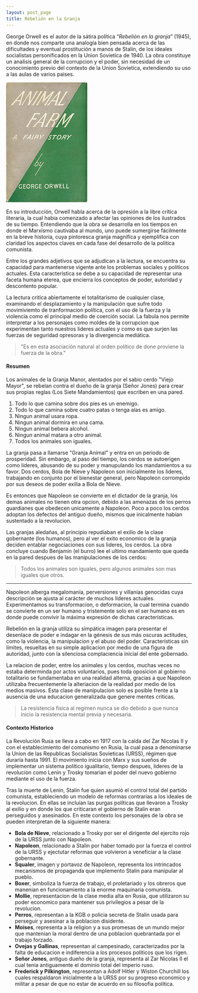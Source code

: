 ```yaml
---
layout: post_page
title: Rebelión en la Granja
---
```


George Orwell es el autor de la sátira política “*Rebelión en la granja*” (1945), en donde nos comparte una analogía bien pensada acerca de las dificultades y eventual prostitución a manos de Stalin, de los ideales socialistas personificados en la Union Sovietica de 1940. La obra constituye un analisis general de la corrupcion y el poder, sin necesidad de un conocimiento previo del contexto de la Union Sovietica, extendiendo su uso a las aulas de varios paises.

![Rebelion En la Granja Primera Edicion](/Images/animalfarm.jpg)

En su introducción, Orwell habla acerca de la opresión a la libre crítica literaria, la cual habia comenzado a afectar las opiniones de los ilustrados de su tiempo. Entendiendo que la obra se desarrolla en los tiempos en donde el Marxismo cautivaba al mundo, uno puede sumergirse fácilmente en la breve historia, cuya pintoresca granja magnifica y ejemplifica con claridad los aspectos claves en cada fase del desarrollo de la politica comunista.

Entre los grandes adjetivos que se adjudican a la lectura, se encuentra su capacidad para mantenerse vigente ante los problemas sociales y politicos actuales. Esta caracteristica se debe a su capacidad de representar una faceta humana eterea, que encierra los conceptos de poder, autoridad y descontento popular.

La lectura critica abiertamente el totalitarismo de cualquier clase, examinando el desplazamiento y la manipulación que sufre todo movimiviemto de tranformacion política, con el uso de la fuerza y la violencia como el principal medio de coerción social. La fabula nos permite interpretar a los personajes como moldes de la corrupcion que experimentan tanto nuestros lideres actuales y como es que surjen las fuerzas de seguridad opresoras y la divergencia mediática. 
  
> "Es en esta asociación natural al orden político de done proviene la fuerza de la obra."
  
#### Resumen ####

Los animales de la Granja Manor, alentados por el sabio cerdo "Viejo Mayor", se rebelan contra el dueño de la granja (Señor Jones) para crear sus propias reglas (Los Siete Mandamientos) que escriben en una pared.

1. Todo lo que camina sobre dos pies es un enemigo.
2. Todo lo que camina sobre cuatro patas o tenga alas es amigo.
3. Ningun animal usara ropa.
4. Ningun animal dormira en una cama.
5. Ningun animal bebera alcohol.
6. Ningun animal matara a otro animal.
7. Todos los animales son iguales.

La granja pasa a llamarse "Granja Animal" y entra en un periodo de prosperidad. Sin embargo, al paso del tiempo, los cerdos se autoerigen como lideres, abusando de su poder y manupulando los mandamientos a su favor. Dos cerdos, Bola de Nieve y Napoleon son inicialmente los lideres, trabajando en conjunto por el bienestar general, pero Napoleon corrompido por sus deseos de poder exilia a Bola de Nieve.

Es entonces que Napoleon se convierte en el dictador de la granja, los demas animales no tienen otra opcion, debido a las amenazas de los perros guardianes que obedecen unicamente a Napoleon. Poco a poco los cerdos adoptan los defectos del antiguo dueño, mismos que inicalmente habian sustentado a la revolucion. 

Las granjas aledañas, al principio repudiaban el exilio de la clase gobernante (los humanos), pero al ver el exito economico de la granja deciden entablar negociaciones con sus lideres, los cerdos. La obra concluye cuando Benjamin (el burro) lee el ultimo mandamiento que queda en la pared despues de las manipulaciones de los cerdos: 

> Todos los animales son iguales, pero algunos animales son mas iguales que otros.

***

Napoleon alberga megalomanía, perversiones y villanías genocidas cuya descripción se ajusta al carácter de muchos líderes actuales. Experimentamos su transformacion, o deformacion, la cual termina cuando se convierte en un ser humano y tristemente solo en el ser humano es en donde puede convivir la máxima expresión de dichas características.

Rebelión en la granja utiliza su simpática imagen para presentar el desenlace de poder e indagar en la génesis de sus más oscuras actitudes, como la violencia, la manipulacion y el abuso del poder. Características sin límites, resueltas en su simple aplicacion por medio de una figura de autoridad, junto con la silenciosa complaciencia inicial del ente gobernado.

La relacion de poder, entre los animales y los cerdos, muchas veces no estaba determinda por actos voluntarios, pues toda oposicion al gobierno totalitario se fundamentaba en una realidad alterna, gracias a que Napoleon utilizaba frecuentemente la alteriacion de la realidad por medio de los medios masivos. Esta clase de manipulacion solo es posible frente a la ausencia de una educacion generalizada que genere mentes criticas. 

> La resistencia fisica al regimen nunca se dio debido a que nunca inicio la resistencia mental previa y necesaria.

#### Contexto Historico ####

La Revolución Rusa se lleva a cabo en 1917 con la caída del Zar Nicolas II y con el establecimiento del comunismo en Rusia, la cual pasa a denominarse la Union de las Republicas Socialistas Sovieticas (URSS), régimen que duraría hasta 1991. El movimiento inicia con Marx y sus sueños de implementar un sistema politico igualitario, tiempo despues, lideres de la revolucion como Lenin y Trosky tomarian el poder del nuevo gobierno mediante el uso de la fuerza.

Tras la muerte de Lenin, Stalin fue quien asumió el control total del partido comunista, estableciendo un modelo de reformas contrarias a los ideales de la revolucion. En ellas se incluían las purgas políticas que llevaron a Trosky al exilio y en donde los que criticaran el gobierno de Stalin eran perseguidos y asesinados. En este contexto los personajes de la obra se pueden interpretan de la siguiente manera:

* **Bola de Nieve**, relacionado a Trosky por ser el dirigente del ejercito rojo de la URSS junto con Napoleon.
* **Napoleon**, relacionado a Stalin por haber tomado por la fuerza el control de la URSS y ejectutar reformas que volvieron a veneficiar a la clase gobernante.
* **Squaler**, imagen y portavoz de Napoleon, representa los intrincados mecanismos de propaganda que implemento Stalin para manipular al pueblo.
* **Boxer**, simboliza la fuerza de trabajo, el proletariado y los obreros que manenian en funcionamiento a la enorme maquinaria comunista.
* **Mollie**, representacion de la clase media alta en Rusia, que utilizaron su poder economico para mantener sus privilegios a pesar de la revolucion.
* **Perros**, representan a la KGB o policia secreta de Stalin usada para perseguir y asesinar a la poblacion disidente.
* **Moises**, representa a la religion y a sus promesas de un mundo mejor que mantenian la moral dentro de una poblacion quebrantada por el trabajo forzado.
* **Ovejas y Gallinas**, representan al campesinado, caracterizados por la falta de educacion e indiferencia a los procesos politicos que los rigen.
* **Señor Jones**, antiguo dueño de la granja, representa al Zar Nicolas II el cual tenia antiguamente el dominio total del imperio ruso.
* **Frederick y Pilkington**, representan a Adolf Hitler y Wiston Churchill los cuales respaldaron inicialmente a la URSS por su progreso economico y militar a pesar de que no estar de acuerdo en su filosofia politica.

